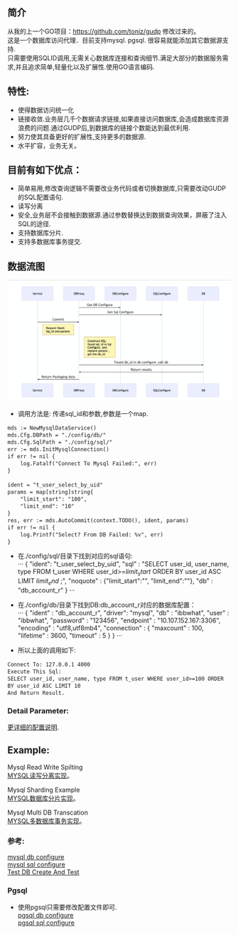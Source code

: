 ## 简介
从我的上一个GO项目：https://github.com/toniz/gudp 修改过来的。  
这是一个数据库访问代理．目前支持mysql. pgsql. 很容易就能添加其它数据源支持.  
只需要使用SQLID调用,无需关心数据库连接和查询细节.满足大部分的数据服务需求,并且追求简单,轻量化以及扩展性.使用GO语言编码.  

## 特性:
* 使得数据访问统一化
* 链接收敛.业务层几千个数据请求链接,如果直接访问数据库,会造成数据库资源浪费的问题.通过GUDP后,到数据库的链接个数能达到最优利用.
* 努力使其具备更好的扩展性,支持更多的数据源.
* 水平扩容，业务无关。

## 目前有如下优点：
* 简单易用,修改查询逻辑不需要改业务代码或者切换数据库,只需要改动GUDP的SQL配置语句.
* 读写分离
* 安全,业务层不会接触到数据源.通过参数替换达到数据查询效果，屏蔽了注入SQL的途径.
* 支持数据库分片.  
* 支持多数据库事务提交.  


## 数据流图
![测试](../doc/uml/uml.png)

* 调用方法是: 传递sql_id和参数,参数是一个map.  
```
mds := NewMysqlDataService()
mds.Cfg.DBPath = "./config/db/"
mds.Cfg.SqlPath = "./config/sql/"
err := mds.InitMysqlConnection()
if err != nil {
    log.Fatalf("Connect To Mysql Failed:", err)
}

ident = "t_user_select_by_uid"
params = map[string]string{
    "limit_start": "100",
    "limit_end": "10"
}
res, err := mds.AutoCommit(context.TODO(), ident, params)
if err != nil {
    log.Printf("Select? From DB Failed: %v", err)
}
```

* 在./config/sql/目录下找到对应的sql语句:   
···
{
    "ident": "t_user_select_by_uid",
    "sql" : "SELECT user_id, user_name, type FROM t_user WHERE user_id>=$limit_start$ ORDER BY user_id ASC LIMIT $limit_end$ ;",
    "noquote" : {"limit_start":"", "limit_end":""},
    "db" : "db_account_r"
}
···  

* 在./config/db/目录下找到DB:db_account_r对应的数据库配置：  
···
{
    "ident" : "db_account_r",
    "driver": "mysql",
    "db" : "ibbwhat",
    "user" : "ibbwhat",
    "password" : "123456",
    "endpoint" : "10.107.152.167:3306",
    "encoding" : "utf8,utf8mb4",
    "connection" : {
        "maxcount" : 100,
        "lifetime" : 3600,
        "timeout" : 5
    }
}
···

* 所以上面的调用如下:   
```
Connect To: 127.0.0.1 4000 
Execute This Sql:
SELECT user_id, user_name, type FROM t_user WHERE user_id>=100 ORDER BY user_id ASC LIMIT 10 
And Return Result.
```

### Detail Parameter:  
[更详细的配置说明](../doc/mysql_parameter.md).  

## Example:
Mysql Read Write Spilting  
[MYSQL读写分离实现](../doc/mysql_read_write_splitting.md)。 

Mysql Sharding Example  
[MYSQL数据库分片实现](../doc/mysql_db_sharding.md)。 

Mysql Multi DB Transcation  
[MYSQL多数据库事务实现](../doc/mysql_multi_db_transaction.md)。 


### 参考:  
[mysql db configure](example/db)  
[mysql sql configure](example/sql)   
[Test DB Create And Test](dbproxy_test.go)    


### Pgsql
* 使用pgsql只需要修改配置文件即可.  
[pgsql db configure](example/db/pg_account.json)  
[pgsql sql configure](example/sql/pgsql_account.json)  


